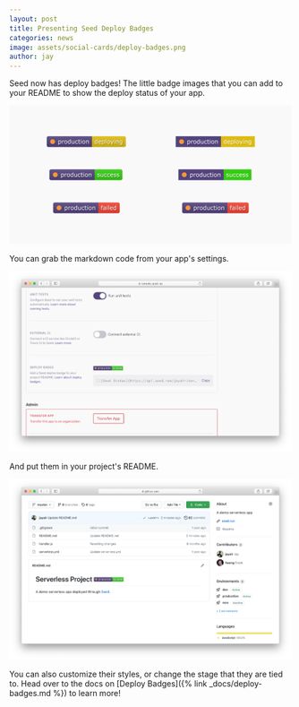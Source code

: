 ```yaml
---
layout: post
title: Presenting Seed Deploy Badges
categories: news
image: assets/social-cards/deploy-badges.png
author: jay
---
```


Seed now has deploy badges! The little badge images that you can add to your README to show the deploy status of your app.

![Seed deploy badges](/assets/blog/presenting-seed-deploy-badges/seed-deploy-badges.png)

You can grab the markdown code from your app's settings.

![Seed deploy badges in app settings](/assets/blog/presenting-seed-deploy-badges/seed-deploy-badges-in-app-settings.png)

And put them in your project's README.

![Seed deploy badges in REAMDE](/assets/blog/presenting-seed-deploy-badges/seed-deploy-badges-in-readme.png)

You can also customize their styles, or change the stage that they are tied to. Head over to the docs on [Deploy Badges]({% link _docs/deploy-badges.md %}) to learn more!
